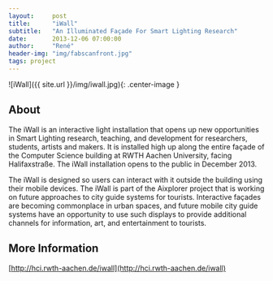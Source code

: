 ```yaml
---
layout:     post
title:      "iWall"
subtitle:   "An Illuminated Façade For Smart Lighting Research"
date:       2013-12-06 07:00:00
author:     "René"
header-img: "img/fabscanfront.jpg"
tags: project
---
```

![iWall]({{ site.url }}/img/iwall.jpg){: .center-image }

## About

The iWall is an interactive light installation that opens up new opportunities in Smart Lighting research, teaching, and development for researchers, students, artists and makers. It is installed high up along the entire façade of the Computer Science building at RWTH Aachen University, facing Halifaxstraße. The iWall installation opens to the public in December 2013.

The iWall is designed so users can interact with it outside the building using their mobile devices. The iWall is part of the Aixplorer project that is working on future approaches to city guide systems for tourists. Interactive façades are becoming commonplace in urban spaces, and future mobile city guide systems have an opportunity to use such displays to provide additional channels for information, art, and entertainment to tourists.


## More Information
[http://hci.rwth-aachen.de/iwall](http://hci.rwth-aachen.de/iwall)

